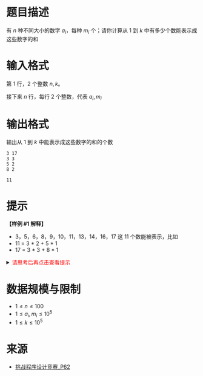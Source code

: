 # 题目描述

有 $n$ 种不同大小的数字 $a_i$，每种 $m_i$ 个；请你计算从 $1$ 到 $k$ 中有多少个数能表示成这些数字的和

# 输入格式

第 $1$ 行，$2$ 个整数 $n, k$。

接下来 $n$ 行，每行 $2$ 个整数，代表 $a_i, m_i$

# 输出格式

输出从 $1$ 到 $k$ 中能表示成这些数字的和的个数

```input1
3 17
3 3
5 2
8 2
```

```output1
11
```

# 提示
**【样例 #1 解释】**
* 3，5，6，8，9，10，11，13，14，16，17 这 11 个数能被表示，比如
* 11 = 3 * 2 + 5 * 1
* 17 = 3 * 3 + 8 * 1

<details>
<summary><font color="#FF0000">请思考后再点击查看提示</font></summary>

* 设 $dp[i][j]$ 表示用前 $i$ 个数能否表示 $j$，用类似多重背包的转移方法可以得到 $O(k \sum{m_i})$ 的做法
  * $dp[i][j] = (dp[i-1][j-c*a[i]], 0 \le c \le m_i 中是否为成立)$
* **<font color="#FF0000"> 一般来说，用 $dp$ 来求解 $bool$ 类型结果比较浪费，可以考虑将 $dp[i][j]$ 设置成包含更多信息的状态</font>**
* $dp[i][j]$ 表示前 $i$ 个数表示 $j$ 时, 第 $i$ 个数最多能剩下多少个; 如果不能表示, $dp[i][j]$ 为 $-1$，那么有

$$
\begin{equation}
dp[i][j] = \left\{
\begin{array}{lr}
m[i], & dp[i-1][j]>=0 \\
-1, & j<a[i]或者dp[i][j-a[i]] \le 0 \\
dp[i][j-a[i]]-1, & 其他情况
\end{array}
\right.
\end{equation}
$$

</details>

# 数据规模与限制
* $1 \leq n \leq 100$
* $1 \leq a_i, m_i \leq 10^5$
* $1 \leq k \leq 10^5$

# 来源
* [挑战程序设计竞赛_P62](http://poj.org/problem?id=1742)